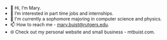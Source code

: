 - 👋 Hi, I’m Mary.
- 👀 I’m interested in part time jobs and internships.
- 🏫 I'm currently a sophomore majoring in computer science and physics.
- 📫 How to reach me - mary.buist@rutgers.edu.
- 🌐 Check out my personal website and small business - mtbuist.com.

<!---
mbuist/mbuist is a ✨ special ✨ repository because its `README.md` (this file) appears on your GitHub profile.
You can click the Preview link to take a look at your changes.
--->
